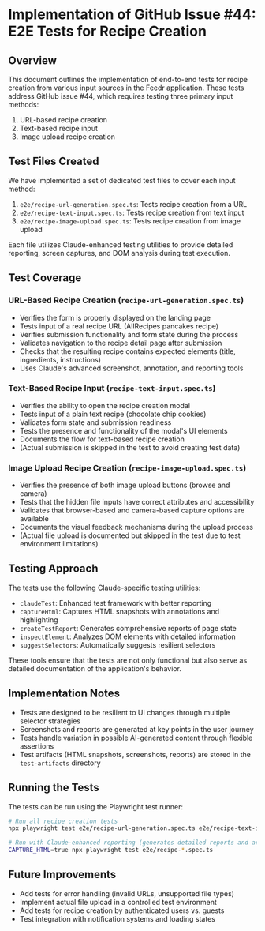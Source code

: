 # Implementation of GitHub Issue #44: E2E Tests for Recipe Creation

## Overview

This document outlines the implementation of end-to-end tests for recipe creation from various input sources in the Feedr application. These tests address GitHub issue #44, which requires testing three primary input methods:

1. URL-based recipe creation
2. Text-based recipe input
3. Image upload recipe creation

## Test Files Created

We have implemented a set of dedicated test files to cover each input method:

1. `e2e/recipe-url-generation.spec.ts`: Tests recipe creation from a URL
2. `e2e/recipe-text-input.spec.ts`: Tests recipe creation from text input
3. `e2e/recipe-image-upload.spec.ts`: Tests recipe creation from image upload

Each file utilizes Claude-enhanced testing utilities to provide detailed reporting, screen captures, and DOM analysis during test execution.

## Test Coverage

### URL-Based Recipe Creation (`recipe-url-generation.spec.ts`)

- Verifies the form is properly displayed on the landing page
- Tests input of a real recipe URL (AllRecipes pancakes recipe)
- Verifies submission functionality and form state during the process
- Validates navigation to the recipe detail page after submission
- Checks that the resulting recipe contains expected elements (title, ingredients, instructions)
- Uses Claude's advanced screenshot, annotation, and reporting tools

### Text-Based Recipe Input (`recipe-text-input.spec.ts`)

- Verifies the ability to open the recipe creation modal
- Tests input of a plain text recipe (chocolate chip cookies)
- Validates form state and submission readiness
- Tests the presence and functionality of the modal's UI elements
- Documents the flow for text-based recipe creation
- (Actual submission is skipped in the test to avoid creating test data)

### Image Upload Recipe Creation (`recipe-image-upload.spec.ts`)

- Verifies the presence of both image upload buttons (browse and camera)
- Tests that the hidden file inputs have correct attributes and accessibility
- Validates that browser-based and camera-based capture options are available
- Documents the visual feedback mechanisms during the upload process
- (Actual file upload is documented but skipped in the test due to test environment limitations)

## Testing Approach

The tests use the following Claude-specific testing utilities:

- `claudeTest`: Enhanced test framework with better reporting
- `captureHtml`: Captures HTML snapshots with annotations and highlighting
- `createTestReport`: Generates comprehensive reports of page state
- `inspectElement`: Analyzes DOM elements with detailed information
- `suggestSelectors`: Automatically suggests resilient selectors

These tools ensure that the tests are not only functional but also serve as detailed documentation of the application's behavior.

## Implementation Notes

- Tests are designed to be resilient to UI changes through multiple selector strategies
- Screenshots and reports are generated at key points in the user journey
- Tests handle variation in possible AI-generated content through flexible assertions
- Test artifacts (HTML snapshots, screenshots, reports) are stored in the `test-artifacts` directory

## Running the Tests

The tests can be run using the Playwright test runner:

```bash
# Run all recipe creation tests
npx playwright test e2e/recipe-url-generation.spec.ts e2e/recipe-text-input.spec.ts e2e/recipe-image-upload.spec.ts

# Run with Claude-enhanced reporting (generates detailed reports and artifacts)
CAPTURE_HTML=true npx playwright test e2e/recipe-*.spec.ts
```

## Future Improvements

- Add tests for error handling (invalid URLs, unsupported file types)
- Implement actual file upload in a controlled test environment
- Add tests for recipe creation by authenticated users vs. guests
- Test integration with notification systems and loading states